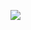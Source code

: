 ![](https://cdn.discordapp.com/attachments/754805640332836894/1209481825135894570/13883f7a0fff120eb4d3db093e85e1c2.jpg?ex=65f989ba&is=65e714ba&hm=a5e930ccf3a6a96372bf44705ec19512c007af80072afbba336cd86741f5239c&)
<!--
**daddy-gojo/daddy-gojo** is a ✨ _special_ ✨ repository because its `README.md` (this file) appears on your GitHub profile.

Here are some ideas to get you started:

- 🔭 I’m currently working on ...
- 🌱 I’m currently learning ...
- 👯 I’m looking to collaborate on ...
- 🤔 I’m looking for help with ...
- 💬 Ask me about ...
- 📫 How to reach me: ...
- 😄 Pronouns: ...
- ⚡ Fun fact: ...
-->
